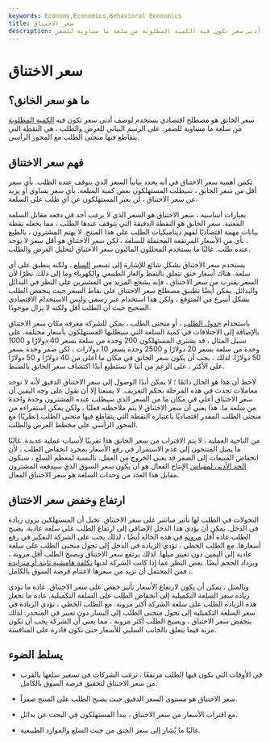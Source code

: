 ```yaml
---
keywords: Economy,Economics,Behavioral Economics
title: سعر الاختناق
description: سعر الخانق هو مصطلح اقتصادي يستخدم لوصف أدنى سعر تكون فيه الكمية المطلوبة من سلعة ما مساوية للصفر.
---
```


# سعر الاختناق
## ما هو سعر الخانق؟

سعر الخانق هو مصطلح اقتصادي يستخدم لوصف أدنى سعر تكون فيه [الكمية المطلوبة](/quantitydemanded) من سلعة ما مساوية للصفر. على الرسم البياني للعرض والطلب ، هي النقطة التي يتقاطع فيها منحنى الطلب مع المحور الرأسي.

## فهم سعر الاختناق

تكمن أهمية سعر الاختناق في أنه يحدد بيانياً السعر الذي يتوقف عنده الطلب. بأي سعر أقل من سعر الخانق ، سيطلب المستهلكون بعض كمية السلعة. بأي سعر يساوي أو يزيد عن سعر الاختناق ، لن يعبر المستهلكون عن أي طلب على السلعة.

بعبارات أساسية ، سعر الاختناق هو السعر الذي لا يرغب أحد في دفعه مقابل السلعة المعنية. سعر الخانق هو النقطة الدقيقة التي يتوقف عندها الطلب ، مما يجعله نقطة بيانات مهمة اقتصاديًا لفهم ديناميكيات الطلب على هذا المنتج. لا يهتم المشترون ، بالطبع ، بأي من الأسعار المرتفعة المحتملة للسلعة ، لكن سعر الاختناق هو أقل سعر لا يوجد عنده طلب. غالبًا ما يستخدم المحللون الماليون سعر الاختناق لتحليل العرض والطلب.

يستخدم سعر الاختناق بشكل شائع للإشارة إلى تسعير [السلع](/commodity) ، ولكنه ينطبق على أي سلعة. هناك أسعار خنق تتعلق بالنفط والغاز الطبيعي والكهرباء وما إلى ذلك. نظرًا لأن السعر يقترب من سعر الاختناق ، فإنه يشجع المزيد من المشترين على النظر في البدائل والبدائل. يمكن أيضًا تطبيق مصطلح سعر الاختناق على نقاط السعر حيث ينخفض الطلب بشكل أسرع من المتوقع ، ولكن هذا استخدام غير رسمي وليس الاستخدام الاقتصادي الصحيح حيث أن الطلب أقل ولكنه لا يزال موجودًا.

باستخدام [جدول الطلب](/demand-schedule) ، أو منحنى الطلب ، يمكن للشركة معرفة مكان سعر الاختناق بالإضافة إلى الاختلافات في كمية السلعة التي سيطلبها المستهلكون بأسعار مختلفة. على سبيل المثال ، قد يشتري المستهلكون 200 وحدة من سلعة بسعر 40 دولارًا و 1000 وحدة من سلعة بسعر 20 دولارًا و 2500 وحدة بسعر 10 دولارات ، لكن صفر وحدة بسعر 50 دولارًا. لذلك ، يجب أن يكون سعر الخانق في مكان ما أعلى من 40 دولارًا و 50 دولارًا على الأكثر ، على الرغم من أننا لا نستطيع أبدًا اكتشاف سعر الخانق بالضبط.

لاحظ أن هذا هو الحال دائمًا ؛ لا يمكن أبدًا الوصول إلى سعر الاختناق الدقيق لأنه لا توجد معاملات تحدث في هذه المرحلة بحكم التعريف. لا يسعنا إلا أن نقول على وجه اليقين أن سعر الاختناق أعلى في مكان ما من السعر الذي سيطلب عنده المشترون وحدة واحدة من سلعة ما. هذا يعني أن سعر الاختناق لا يتم ملاحظته فعليًا ، ولكن يمكن استقراءه من منحنى الطلب المقدر اقتصاديًا باعتباره النقطة التي يتقاطع فيها منحنى الطلب (نظريًا) مع المحور الرأسي على مخطط العرض والطلب.

من الناحية العملية ، لا يتم الاقتراب من سعر الخانق هذا تقريبًا لأسباب عملية عديدة. غالبًا ما يميل المنتجون إلى عدم الاستمرار في رفع الأسعار بمجرد انخفاض الطلب ، لأن انخفاض المبيعات إلى الصفر قد يعني الخروج من العمل. بالنسبة لمعظم السلع ، سيكون [الحد الأدنى لمقياس](/minimum_efficiency_scale) الإنتاج الفعال هو أن يكون سعر السوق الذي سيدفعه المشترون مقابل هذا العدد من وحدات السلعة هو سعر الاختناق الفعال.

## ارتفاع وخفض سعر الاختناق

التحولات في الطلب لها تأثير مباشر على سعر الاختناق. تخيل أن المستهلكين يرون زيادة في الدخل. يمكن أن يؤدي هذا الدخل الإضافي إلى ارتفاع الطلب على سلعة عادية. يصبح الطلب عادة أقل [مرونة](/priceelasticity) في هذه الحالة أيضًا ، لذلك يجب على الشركة التفكير في رفع أسعارها. مع الطلب الخطي ، تؤدي الزيادة في الدخل إلى تحول منحنى الطلب على سلعة عادية إلى اليمين دون تغيير ميلها. لذلك يرتفع سعر الاختناق ويصبح الطلب أقل مرونة ، ويزداد الحجم أيضًا. بغض النظر عما إذا كانت الشركة لديها [تكلفة هامشية ثابتة أو متزايدة](/marginalcostofproduction) ، فمن المحتمل أن تزيد من سعرها لاغتنام فرصة السوق بالكامل.

وبالمثل ، يمكن أن يكون لارتفاع الأسعار تأثير خفض على سعر الاختناق. عادة ما تؤدي زيادة سعر السلعة التكميلية إلى انخفاض الطلب على السلعة التكميلية. عادة ما تجعل هذه الزيادة الطلب على سلعة الشركة أكثر مرونة. مع الطلب الخطي ، تؤدي الزيادة في سعر السلعة التكميلية إلى تحول منحنى الطلب إلى اليسار دون تغيير في المنحدر. لذلك ينخفض سعر الاختناق ، ويصبح الطلب أكثر مرونة ، مما يعني أن الشركة يجب أن تكون مرنة فيما يتعلق بالجانب السلبي للأسعار حتى تكون قادرة على المنافسة.

## يسلط الضوء

- في الأوقات التي يكون فيها الطلب مرتفعًا ، ترغب الشركات في تسعير سلعها بالقرب من سعر الاختناق لتحقيق فرصة السوق بالكامل.

- سعر الاختناق هو مستوى السعر الدقيق حيث يصبح الطلب على المنتج صفراً.

- مع اقتراب الأسعار من سعر الاختناق ، يبدأ المستهلكون في البحث عن بدائل.

- غالبًا ما يُشار إلى سعر الخنق من حيث السلع والموارد الطبيعية.


